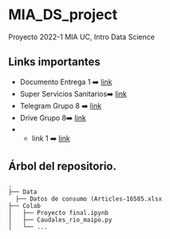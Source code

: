 # MIA_DS_project
Proyecto 2022-1 MIA UC, Intro Data Science

## Links importantes

+ Documento Entrega 1 :arrow_right: [link](https://docs.google.com/document/d/1iX4fWpx_Ve2AxUk_cVHWpNWbe2lXNLpwhVjJG1Vsx94/edit?pli=1)
+ Super Servicios Sanitarios:arrow_right: [link]( www.siss.gob.cl)
+ Telegram Grupo 8 :arrow_right: [link](https://t.me/+4s-l5lRoUYoyNGNh)
+ Drive Grupo 8:arrow_right: [link](https://drive.google.com/drive/u/0/folders/1rM6gkgPJj0QzSdJE5wqqjWYgZrwgCO_a)
+ + link 1 :arrow_right: [link](https://docs.google.com)

## Árbol del repositorio.

```
.
├── Data
  ├── Datos de consumo (Articles-16585.xlsx
├── Colab
│   ├── Proyecto final.ipynb
│   ├── Caudales_rio_maipo.py
│   └── ...


